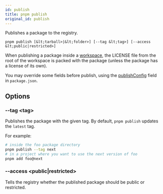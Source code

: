```yaml
---
id: publish
title: pnpm publish
original_id: publish
---
```


Publishes a package to the registry.

```text
pnpm publish [&lt;tarball>|&lt;folder>] [--tag &lt;tag>] [--access &lt;public|restricted>]
```

When publishing a package inside a [workspace](../workspaces), the LICENSE file from the
root of the workspace is packed with the package (unless the package has a license of its own).

You may override some fields before publish, using the [publishConfig](../package_json#publishconfig)
field in `package.json`.

## Options

### --tag &lt;tag>

Publishes the package with the given tag. By default, `pnpm publish` updates the `latest` tag.

For example:

```sh
# inside the foo package directory
pnpm publish --tag next
# in a project where you want to use the next version of foo
pnpm add foo@next
```

### --access &lt;public|restricted>

Tells the registry whether the published package should be public or restricted.
